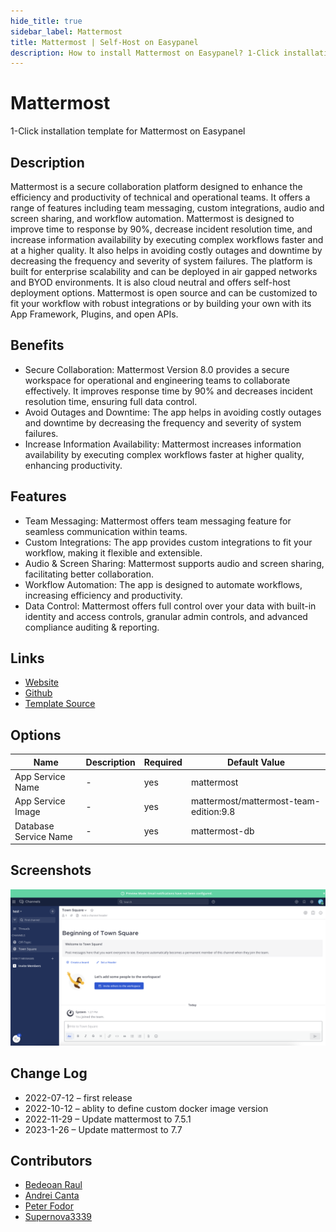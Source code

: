 ```yaml
---
hide_title: true
sidebar_label: Mattermost
title: Mattermost | Self-Host on Easypanel
description: How to install Mattermost on Easypanel? 1-Click installation template for Mattermost on Easypanel
---
```


<!-- generated -->

# Mattermost

1-Click installation template for Mattermost on Easypanel

## Description

Mattermost is a secure collaboration platform designed to enhance the efficiency and productivity of technical and operational teams. It offers a range of features including team messaging, custom integrations, audio and screen sharing, and workflow automation. Mattermost is designed to improve time to response by 90%, decrease incident resolution time, and increase information availability by executing complex workflows faster and at a higher quality. It also helps in avoiding costly outages and downtime by decreasing the frequency and severity of system failures. The platform is built for enterprise scalability and can be deployed in air gapped networks and BYOD environments. It is also cloud neutral and offers self-host deployment options. Mattermost is open source and can be customized to fit your workflow with robust integrations or by building your own with its App Framework, Plugins, and open APIs.

## Benefits

- Secure Collaboration: Mattermost Version 8.0 provides a secure workspace for operational and engineering teams to collaborate effectively. It improves response time by 90% and decreases incident resolution time, ensuring full data control.
- Avoid Outages and Downtime: The app helps in avoiding costly outages and downtime by decreasing the frequency and severity of system failures.
- Increase Information Availability: Mattermost increases information availability by executing complex workflows faster at higher quality, enhancing productivity.

## Features

- Team Messaging: Mattermost offers team messaging feature for seamless communication within teams.
- Custom Integrations: The app provides custom integrations to fit your workflow, making it flexible and extensible.
- Audio & Screen Sharing: Mattermost supports audio and screen sharing, facilitating better collaboration.
- Workflow Automation: The app is designed to automate workflows, increasing efficiency and productivity.
- Data Control: Mattermost offers full control over your data with built-in identity and access controls, granular admin controls, and advanced compliance auditing & reporting.

## Links

- [Website](https://mattermost.com/)
- [Github](https://github.com/mattermost/)
- [Template Source](https://github.com/easypanel-io/templates/tree/main/templates/mattermost)

## Options

Name | Description | Required | Default Value
-|-|-|-
App Service Name | - | yes | mattermost
App Service Image | - | yes | mattermost/mattermost-team-edition:9.8
Database Service Name | - | yes | mattermost-db

## Screenshots

![Mattermost Screenshot](./assets/screenshot.png)

## Change Log

- 2022-07-12 – first release
- 2022-10-12 – ablity to define custom docker image version
- 2022-11-29 – Update mattermost to 7.5.1
- 2023-1-26 – Update mattermost to 7.7

## Contributors

- [Bedeoan Raul](https://github.com/bedeoan)
- [Andrei Canta](https://github.com/deiucanta)
- [Peter Fodor](https://github.com/fodurrr)
- [Supernova3339](https://github.com/supernova3339)
